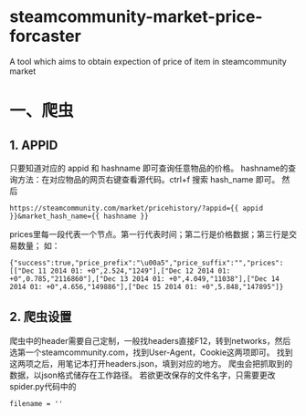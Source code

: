 # steamcommunity-market-price-forcaster
A tool which aims to obtain expection of price of item in steamcommunity market

# 一、爬虫
## 1. APPID
只要知道对应的 appid 和 hashname 即可查询任意物品的价格。
hashname的查询方法：在对应物品的网页右键查看源代码。ctrl+f 搜索 hash_name 即可。
然后
```
https://steamcommunity.com/market/pricehistory/?appid={{ appid }}&market_hash_name={{ hashname }}
```
prices里每一段代表一个节点。第一行代表时间；第二行是价格数据；第三行是交易数量；
如：
```
{"success":true,"price_prefix":"\u00a5","price_suffix":"","prices":[["Dec 11 2014 01: +0",2.524,"1249"],["Dec 12 2014 01: +0",0.785,"2116860"],["Dec 13 2014 01: +0",4.049,"11038"],["Dec 14 2014 01: +0",4.656,"149886"],["Dec 15 2014 01: +0",5.848,"147895"]}
```
## 2. 爬虫设置
爬虫中的header需要自己定制，一般找headers直接F12，转到networks，然后选第一个steamcommunity.com，找到User-Agent，Cookie这两项即可。
找到这两项之后，用笔记本打开headers.json，填到对应的地方。
爬虫会把抓取到的数据，以json格式储存在工作路径。
若欲更改保存的文件名字，只需要更改spider.py代码中的
```
filename = ''
```
